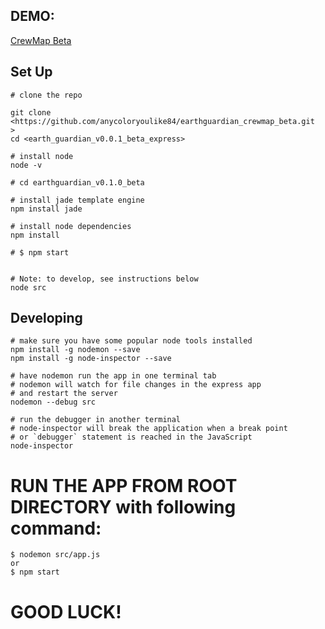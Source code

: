
## DEMO:

[CrewMap Beta](https://earthguardian-crewmap-beta.herokuapp.com/ "CrewMap Beta")

## Set Up
```
# clone the repo

git clone <https://github.com/anycoloryoulike84/earthguardian_crewmap_beta.git
>
cd <earth_guardian_v0.0.1_beta_express>

# install node
node -v 

# cd earthguardian_v0.1.0_beta

# install jade template engine
npm install jade

# install node dependencies
npm install

# $ npm start


# Note: to develop, see instructions below
node src
```

## Developing
```
# make sure you have some popular node tools installed
npm install -g nodemon --save
npm install -g node-inspector --save

# have nodemon run the app in one terminal tab
# nodemon will watch for file changes in the express app
# and restart the server
nodemon --debug src

# run the debugger in another terminal
# node-inspector will break the application when a break point
# or `debugger` statement is reached in the JavaScript
node-inspector
```

# RUN THE APP FROM ROOT DIRECTORY with following command:
```
$ nodemon src/app.js
or
$ npm start

```
# GOOD LUCK!

